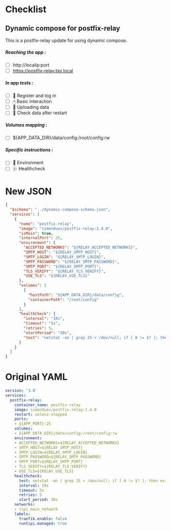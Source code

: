 # Checklist
## Dynamic compose for postfix-relay
This is a postfix-relay update for using dynamic compose.
##### Reaching the app :
- [ ] http://localip:port
- [ ] https://postfix-relay.tipi.local
##### In app tests :
- [ ] 📝 Register and log in
- [ ] 🖱 Basic interaction
- [ ] 🌆 Uploading data
- [ ] 🔄 Check data after restart
##### Volumes mapping :
- [ ] ${APP_DATA_DIR}/data/config:/root/config:rw
##### Specific instructions :
- [ ] 🌳 Environment
- [ ] 🩺 Healthcheck

# New JSON
```json
{
  "$schema": "../dynamic-compose-schema.json",
  "services": [
    {
      "name": "postfix-relay",
      "image": "simenduev/postfix-relay:1.4.0",
      "isMain": true,
      "internalPort": 25,
      "environment": {
        "ACCEPTED_NETWORKS": "${RELAY_ACCEPTED_NETWORKS}",
        "SMTP_HOST": "${RELAY_SMTP_HOST}",
        "SMTP_LOGIN": "${RELAY_SMTP_LOGIN}",
        "SMTP_PASSWORD": "${RELAY_SMTP_PASSWORD}",
        "SMTP_PORT": "${RELAY_SMTP_PORT}",
        "TLS_VERIFY": "${RELAY_TLS_VERIFY}",
        "USE_TLS": "${RELAY_USE_TLS}"
      },
      "volumes": [
        {
          "hostPath": "${APP_DATA_DIR}/data/config",
          "containerPath": "/root/config"
        }
      ],
      "healthCheck": {
        "interval": "10s",
        "timeout": "5s",
        "retries": 5,
        "startPeriod": "30s",
        "test": "netstat -an | grep 25 > /dev/null; if [ 0 != $? ]; then exit 1; fi;"
      }
    }
  ]
} 
```
# Original YAML
```yaml
version: '3.8'
services:
  postfix-relay:
    container_name: postfix-relay
    image: simenduev/postfix-relay:1.4.0
    restart: unless-stopped
    ports:
    - ${APP_PORT}:25
    volumes:
    - ${APP_DATA_DIR}/data/config:/root/config:rw
    environment:
    - ACCEPTED_NETWORKS=${RELAY_ACCEPTED_NETWORKS}
    - SMTP_HOST=${RELAY_SMTP_HOST}
    - SMTP_LOGIN=${RELAY_SMTP_LOGIN}
    - SMTP_PASSWORD=${RELAY_SMTP_PASSWORD}
    - SMTP_PORT=${RELAY_SMTP_PORT}
    - TLS_VERIFY=${RELAY_TLS_VERIFY}
    - USE_TLS=${RELAY_USE_TLS}
    healthcheck:
      test: netstat -an | grep 25 > /dev/null; if [ 0 != $? ]; then exit 1; fi;
      interval: 10s
      timeout: 5s
      retries: 5
      start_period: 30s
    networks:
    - tipi_main_network
    labels:
      traefik.enable: false
      runtipi.managed: true
 
```
